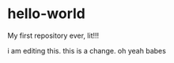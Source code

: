 # hello-world
My first repository ever, lit!!!


i am editing this. this is a change. oh yeah babes
